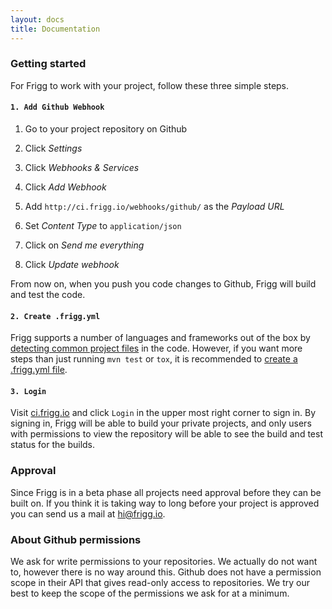 ```yaml
---
layout: docs
title: Documentation
---
```


### Getting started
For Frigg to work with your project, follow these three simple steps.

#### `1. Add Github Webhook`

1. Go to your project repository on Github
2. Click *Settings*
3. Click *Webhooks & Services*
4. Click *Add Webhook*

5. Add `http://ci.frigg.io/webhooks/github/` as the *Payload URL*
6. Set *Content Type* to `application/json`
7. Click on *Send me everything*
8. Click *Update webhook*

From now on, when you push you code changes to Github, Frigg will build and test the code.

#### `2. Create .frigg.yml`
Frigg supports a number of languages and frameworks out of the box by [detecting common project files](/docs/configuration/detect-test-runners/) in the code.
However, if you want more steps than just running `mvn test` or `tox`, it is recommended to [create a .frigg.yml file](/docs/configuration/).

#### `3. Login`
Visit [ci.frigg.io](https://ci.frigg.io/) and click `Login` in the upper most right corner to sign in.
By signing in, Frigg will be able to build your private projects,
and only users with permissions to view the repository will be able to see the build and test status for the builds.

### Approval
Since Frigg is in a beta phase all projects need approval before they can be
built on. If you think it is taking way to long before your project is
approved you can send us a mail at hi@frigg.io.

### About Github permissions
We ask for write permissions to your repositories. We actually do not want to,
however there is no way around this. Github does not have a permission scope in
their API that gives read-only access to repositories. We try our best to keep
the scope of the permissions we ask for at a minimum.

